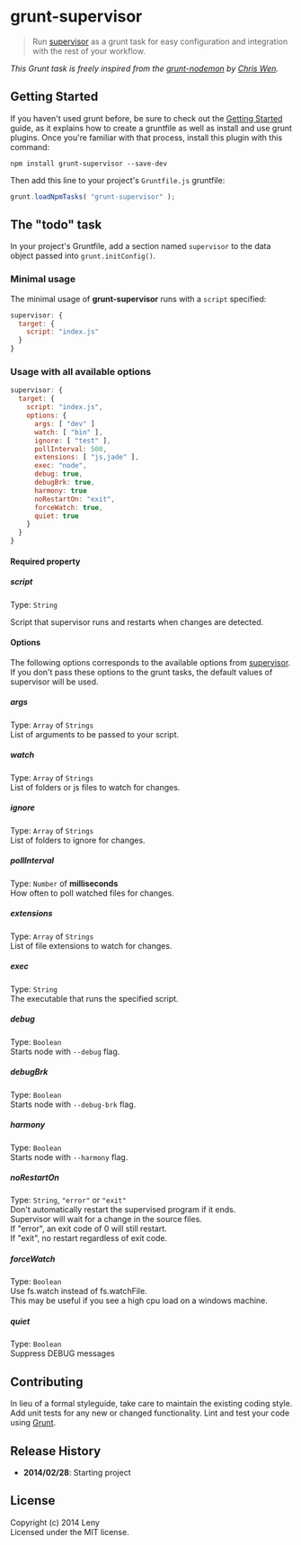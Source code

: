 # grunt-supervisor

> Run [supervisor](https://github.com/isaacs/node-supervisor) as a grunt task for easy configuration and integration with the rest of your workflow.

*This Grunt task is freely inspired from the [grunt-nodemon](https://github.com/ChrisWren/grunt-nodemon) by [Chris Wen](https://github.com/ChrisWren).*

## Getting Started
If you haven't used grunt before, be sure to check out the [Getting Started](http://gruntjs.com/getting-started) guide, as it explains how to create a gruntfile as well as install and use grunt plugins. Once you're familiar with that process, install this plugin with this command:
```shell
npm install grunt-supervisor --save-dev
```

Then add this line to your project's `Gruntfile.js` gruntfile:

```javascript
grunt.loadNpmTasks( "grunt-supervisor" );
```

## The "todo" task

In your project's Gruntfile, add a section named `supervisor` to the data object passed into `grunt.initConfig()`.

### Minimal usage

The minimal usage of **grunt-supervisor** runs with a `script` specified:

```js
supervisor: {
  target: {
    script: "index.js"
  }
}
```

### Usage with all available options

```js
supervisor: {
  target: {
    script: "index.js",
    options: {
      args: [ "dev" ]
      watch: [ "bin" ],
      ignore: [ "test" ],
      pollInterval: 500,
      extensions: [ "js,jade" ],
      exec: "node",
      debug: true,
      debugBrk: true,
      harmony: true
      noRestartOn: "exit",
      forceWatch: true,
      quiet: true
    }
  }
}
```

#### Required property

##### script
Type: `String`

Script that supervisor runs and restarts when changes are detected.

#### Options

The following options corresponds to the available options from [supervisor](https://github.com/isaacs/node-supervisor). If you don't pass these options to the grunt tasks, the default values of supervisor will be used. 

##### args
Type: `Array` of `Strings`  
List of arguments to be passed to your script.

##### watch
Type: `Array` of `Strings`  
List of folders or js files to watch for changes.  

##### ignore
Type: `Array` of `Strings`  
List of folders to ignore for changes.  

##### pollInterval
Type: `Number` of **milliseconds**  
How often to poll watched files for changes.

##### extensions
Type: `Array` of `Strings`  
List of file extensions to watch for changes.

##### exec
Type: `String`  
The executable that runs the specified script.

##### debug
Type: `Boolean`  
Starts node with `--debug` flag.

##### debugBrk
Type: `Boolean`  
Starts node with `--debug-brk` flag.

##### harmony
Type: `Boolean`  
Starts node with `--harmony` flag.

##### noRestartOn
Type: `String`, `"error"` or `"exit"`  
Don't automatically restart the supervised program if it ends.  
Supervisor will wait for a change in the source files.  
If "error", an exit code of 0 will still restart.  
If "exit", no restart regardless of exit code.

##### forceWatch
Type: `Boolean`  
Use fs.watch instead of fs.watchFile.  
This may be useful if you see a high cpu load on a windows machine.

##### quiet
Type: `Boolean`  
Suppress DEBUG messages

## Contributing
In lieu of a formal styleguide, take care to maintain the existing coding style. Add unit tests for any new or changed functionality. Lint and test your code using [Grunt](http://gruntjs.com/).

## Release History

* **2014/02/28**: Starting project

## License
Copyright (c) 2014 Leny  
Licensed under the MIT license.
